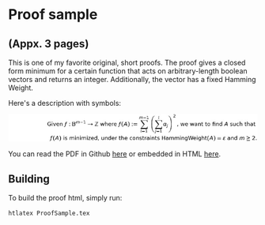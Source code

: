 # Proof sample

## (Appx. 3 pages)

This is one of my favorite original, short proofs. The proof gives a closed form minimum for a certain function that acts on arbitrary-length boolean vectors and returns an integer. Additionally, the vector has a fixed Hamming Weight.

Here's a description with symbols:

![Statement:](https://github.com/michaeljklein/michaeljklein.github.io/blob/master/formula.jpg "See paper for details!")

You can read the PDF in Github [here](https://github.com/michaeljklein/michaeljklein.github.io/blob/master/ProofSample.pdf) or embedded in HTML [here](https://michaeljklein.github.io/).

## Building

To build the proof html, simply run:

```bash
htlatex ProofSample.tex
```
